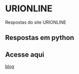 # URIONLINE

Respostas do site URIONLINE

## Respostas em python



## Acesse aqui
[blog](https://www.urionlinejudge.com.br)
